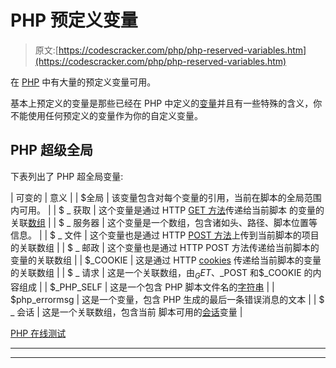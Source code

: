 # PHP 预定义变量

> 原文:[https://codescracker.com/php/php-reserved-variables.htm](https://codescracker.com/php/php-reserved-variables.htm)

在 [PHP](/php/index.htm) 中有大量的预定义变量可用。

基本上预定义的变量是那些已经在 PHP 中定义的[变量](/php/php-variables.htm)并且有一些特殊的含义，你不能使用任何预定义的变量作为你的自定义变量。

## PHP 超级全局

下表列出了 PHP 超全局变量:

| 可变的 | 意义 |
| $全局 | 该变量包含对每个变量的引用，当前在脚本的全局范围内可用。 |
| $ _ 获取 | 这个变量是通过 HTTP [GET 方法](/php/php-get-post.htm)传递给当前脚本 的变量的关联[数组](/php/php-arrays.htm) |
| $ _ 服务器 | 这个变量是一个数组，包含诸如头、路径、脚本位置等信息。 |
| $ _ 文件 | 这个变量也是通过 HTTP [POST 方法](/php/php-get-post.htm)上传到当前脚本的项目的关联数组 |
| $ _ 邮政 | 这个变量也是通过 HTTP POST 方法传递给当前脚本的变量的关联数组 |
| $_COOKIE | 这是通过 HTTP [cookies](/php/php-cookies.htm) 传递给当前脚本的变量的关联数组 |
| $ _ 请求 | 这是一个关联数组，由$_GET、$_POST 和$_COOKIE 的内容组成 |
| $_PHP_SELF | 这是一个包含 PHP 脚本文件名的[字符串](/php/php-strings.htm) |
| $php_errormsg | 这是一个变量，包含 PHP 生成的最后一条错误消息的文本 |
| $ _ 会话 | 这是一个关联数组，包含当前 脚本可用的[会话](/php/php-sessions.htm)变量 |

[PHP 在线测试](/exam/showtest.php?subid=8)

* * *

* * *